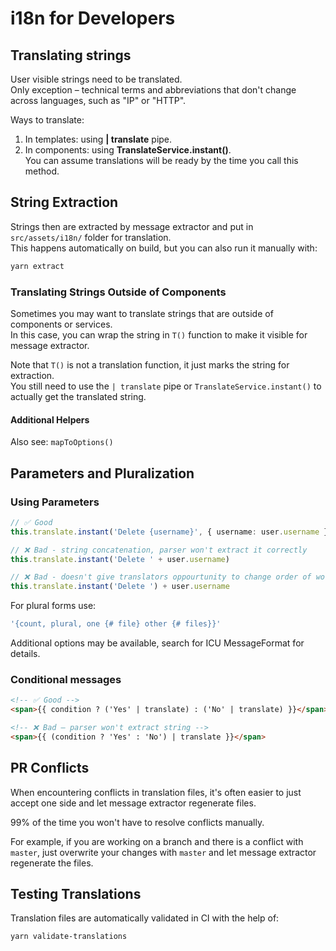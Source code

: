 # i18n for Developers

## Translating strings

User visible strings need to be translated.\
Only exception – technical terms and abbreviations that don't change across languages, such as "IP" or "HTTP".

Ways to translate:
1. In templates: using **| translate** pipe.
2. In components: using **TranslateService.instant()**.\
You can assume translations will be ready by the time you call this method.

## String Extraction
Strings then are extracted by message extractor and put in `src/assets/i18n/` folder for translation.\
This happens automatically on build, but you can also run it manually with:

```bash
yarn extract
```

### Translating Strings Outside of Components
Sometimes you may want to translate strings that are outside of components or services.\
In this case, you can wrap the string in `T()` function to make it visible for message extractor.

Note that `T()` is not a translation function, it just marks the string for extraction.\
You still need to use the `| translate` pipe or `TranslateService.instant()` to actually get the translated string.

#### Additional Helpers
Also see:
`mapToOptions()`

## Parameters and Pluralization

### Using Parameters
```typescript
// ✅ Good
this.translate.instant('Delete {username}', { username: user.username });

// ❌ Bad - string concatenation, parser won't extract it correctly
this.translate.instant('Delete ' + user.username)

// ❌ Bad - doesn't give translators oppourtunity to change order of words
this.translate.instant('Delete ') + user.username
```

For plural forms use:

```typescript
'{count, plural, one {# file} other {# files}}'
```

Additional options may be available, search for ICU MessageFormat for details.

### Conditional messages

```html
<!-- ✅ Good -->
<span>{{ condition ? ('Yes' | translate) : ('No' | translate) }}</span>

<!-- ❌ Bad – parser won't extract string -->
<span>{{ (condition ? 'Yes' : 'No') | translate }}</span>
  ```

## PR Conflicts
When encountering conflicts in translation files, it's often easier to just accept one side and let message extractor regenerate files.

99% of the time you won't have to resolve conflicts manually.

For example, if you are working on a branch and there is a conflict with `master`, just overwrite your changes with `master` and let message extractor regenerate the files.

## Testing Translations

Translation files are automatically validated in CI with the help of:
```bash
yarn validate-translations
```
